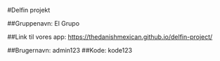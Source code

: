#Delfin projekt <br>

##Gruppenavn: El Grupo <br>

##Link til vores app: https://thedanishmexican.github.io/delfin-project/

##Brugernavn: admin123
##Kode: kode123
